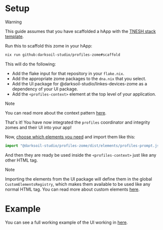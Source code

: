 # Setup

> [!WARNING]
> This guide assumes that you have scaffolded a hApp with the [TNESH stack template](https://darksoil.studio/tnesh-stack/scaffolding-a-happ).

Run this to scaffold this zome in your hApp:

```bash
nix run github:darksoil-studio/profiles-zome#scaffold
```

This will do the following:
  - Add the flake input for that repository in your `flake.nix`.
  - Add the appropriate zome packages to the `dna.nix` that you select.
  - Add the UI package for @darksoil-studio/linkes-devices-zome as a dependency of your UI package.
  - Add the `<profiles-context>` element at the top level of your application.

> [!NOTE]
> You can read more about the context pattern [here](https://darksoil.studio/tnesh-stack/guides/custom-elements#context).

That's it! You have now integrated the `profiles` coordinator and integrity zomes and their UI into your app!

Now, [choose which elements you need](/elements/profile-prompt.md) and import them like this:

```js
import "@darksoil-studio/profiles-zome/dist/elements/profiles-prompt.js";
```

And then they are ready be used inside the `<profiles-context>` just like any other HTML tag. 

> [!NOTE]
> Importing the elements from the UI package will define them in the global `CustomElementsRegistry`, which makes them available to be used like any normal HTML tag. You can read more about custom elements [here](https://darksoil.studio/tnesh-stack/guides/custom-elements).

# Example

You can see a full working example of the UI working in [here](https://github.com/darksoil-studio/profiles/blob/main/ui/demo/index.html).

